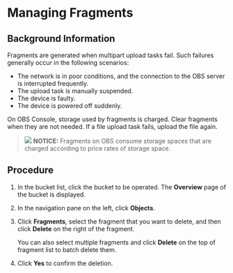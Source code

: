 # Managing Fragments<a name="en-us_topic_0045853514"></a>

## Background Information<a name="section30580753"></a>

Fragments are generated when multipart upload tasks fail. Such failures generally occur in the following scenarios:

-   The network is in poor conditions, and the connection to the OBS server is interrupted frequently.
-   The upload task is manually suspended.
-   The device is faulty.
-   The device is powered off suddenly.

On OBS Console, storage used by fragments is charged. Clear fragments when they are not needed. If a file upload task fails, upload the file again.

>![](public_sys-resources/icon-notice.gif) **NOTICE:** 
>Fragments on OBS consume storage spaces that are charged according to price rates of storage space.

## Procedure<a name="section6791328"></a>

1.  In the bucket list, click the bucket to be operated. The  **Overview**  page of the bucket is displayed.
2.  In the navigation pane on the left, click  **Objects**.
3.  Click  **Fragments**, select the fragment that you want to delete, and then click  **Delete**  on the right of the fragment.

    You can also select multiple fragments and click  **Delete**  on the top of fragment list to batch delete them.

4.  Click  **Yes**  to confirm the deletion.


